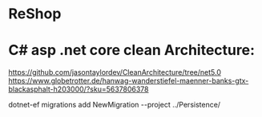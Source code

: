 # ReShop

# C# asp .net core clean Architecture:
https://github.com/jasontaylordev/CleanArchitecture/tree/net5.0
https://www.globetrotter.de/hanwag-wanderstiefel-maenner-banks-gtx-blackasphalt-h203000/?sku=5637806378

dotnet-ef migrations add NewMigration --project ../Persistence/